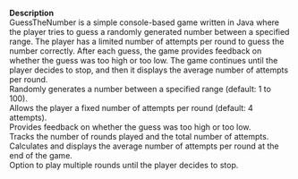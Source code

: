 <b>Description</b> 
<br>
GuessTheNumber is a simple console-based game written in Java where the player tries to guess a randomly generated number between a specified range. The player has a limited number of attempts per round to guess the number correctly. After each guess, the game provides feedback on whether the guess was too high or too low. The game continues until the player decides to stop, and then it displays the average number of attempts per round.
<br>
Randomly generates a number between a specified range (default: 1 to 100). 
<br>
Allows the player a fixed number of attempts per round (default: 4 attempts). 
<br>
Provides feedback on whether the guess was too high or too low. 
<br>
Tracks the number of rounds played and the total number of attempts. 
<br>
Calculates and displays the average number of attempts per round at the end of the game. 
<br>
Option to play multiple rounds until the player decides to stop.